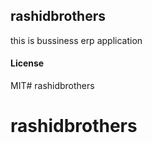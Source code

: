 ## rashidbrothers

this is bussiness erp application

#### License

MIT# rashidbrothers
# rashidbrothers
